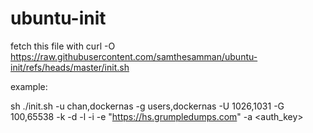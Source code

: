 # ubuntu-init

fetch this file with
curl -O https://raw.githubusercontent.com/samthesamman/ubuntu-init/refs/heads/master/init.sh

example:

sh ./init.sh -u chan,dockernas -g users,dockernas -U 1026,1031 -G 100,65538 -k <ssh-key> -d -l -i <loki-driver-address> -e "https://hs.grumpledumps.com" -a <auth_key>